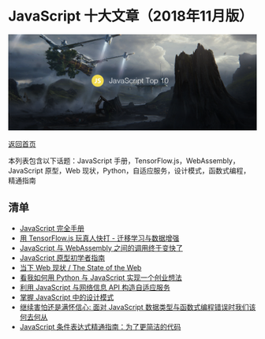 # JavaScript 十大文章（2018年11月版）

![](./img/201811.png )

[返回首页](https://github.com/hijiangtao/javascript-articles-monthly)

本列表包含以下话题：JavaScript 手册，TensorFlow.js，WebAssembly，JavaScript 原型，Web 现状，Python，自适应服务，设计模式，函数式编程，精通指南

## 清单

* [JavaScript 完全手册](https://medium.freecodecamp.org/the-complete-javascript-handbook-f26b2c71719c)
* [用 TensorFlow.js 玩真人快打 - 迁移学习与数据增强](https://blog.mgechev.com/2018/10/20/transfer-learning-tensorflow-js-data-augmentation-mobile-net)
* [JavaScript 与 WebAssembly 之间的调用终于变快了](https://hacks.mozilla.org/2018/10/calls-between-javascript-and-webassembly-are-finally-fast-%F0%9F%8E%89)
* [JavaScript 原型初学者指南](https://tylermcginnis.com/beginners-guide-to-javascript-prototype)
* [当下 Web 现状 / The State of the Web](https://www.youtube.com/watch?v=i5R7giitymk)
* [看我如何用 Python 与 JavaScript 实现一个创业想法](https://www.youtube.com/watch?v=UyQn0BhVqNU)
* [利用 JavaScript 与网络信息 API 构造自适应服务](https://dev.to/addyosmani/adaptive-serving-using-javascript-and-the-network-information-api-331p)
* [掌握 JavaScript 中的设计模式](https://blog.bitsrc.io/understanding-design-patterns-in-javascript-13345223f2dd)
* [继续害怕还是满怀信心: 面对 JavaScript 数据类型与函数式编程错误时我们该何去何从](https://www.reaktor.com/blog/fear-trust-and-javascript)
* [JavaScript 条件表达式精通指南：为了更简洁的代码](https://hackernoon.com/conditional-javascript-for-experts-d2aa456ef67c)